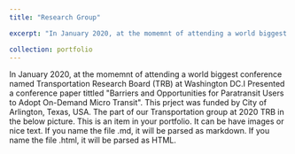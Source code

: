 ```yaml
---
title: "Research Group"

excerpt: "In January 2020, at the momemnt of attending a world biggest conference named Transportation Research Board (TRB) at Washington DC.I Presented a conference paper tittled <q>Barriers and Opportunities for Paratransit Users to Adopt On-Demand Micro Transit</q>. This prject was funded by City of Arlington, Texas, USA. The part of our Transportation group at 2020 TRB in the below picture.<br/><img src='/images/500x300.png'>"

collection: portfolio
---
```


In January 2020, at the momemnt of attending a world biggest conference named Transportation Research Board (TRB) at Washington DC.I Presented a conference paper tittled "Barriers and Opportunities for Paratransit Users to Adopt On-Demand Micro Transit". This prject was funded by City of Arlington, Texas, USA. The part of our Transportation group at 2020 TRB in the below picture.
This is an item in your portfolio. It can be have images or nice text. If you name the file .md, it will be parsed as markdown. If you name the file .html, it will be parsed as HTML. 
